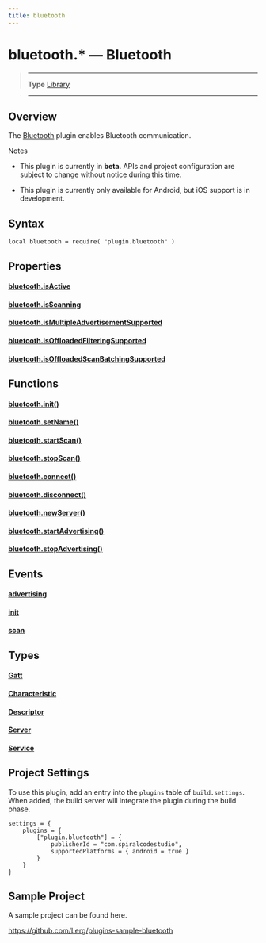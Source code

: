 ```yaml
---
title: bluetooth
---
```

# bluetooth.* &mdash; Bluetooth

> --------------------- ------------------------------------------------------------------------------------------
> __Type__              [Library](https://docs.coronalabs.com/api/type/library.html)



> --------------------- ------------------------------------------------------------------------------------------


## Overview

The [Bluetooth](https://marketplace.coronalabs.com/plugin/bluetooth) plugin enables Bluetooth communication.

<div class="guide-notebox">
<div class="notebox-title">Notes</div>

* This plugin is currently in __beta__. APIs and project configuration are subject to change without notice during this time.

* This plugin is currently only available for Android, but iOS support is in development.

</div>


## Syntax

	local bluetooth = require( "plugin.bluetooth" )

## Properties

#### [bluetooth.isActive](/plugin/bluetooth/isActive)

#### [bluetooth.isScanning](/plugin/bluetooth/isScanning)

#### [bluetooth.isMultipleAdvertisementSupported](/plugin/bluetooth/isMultipleAdvertisementSupported)

#### [bluetooth.isOffloadedFilteringSupported](/plugin/bluetooth/isOffloadedFilteringSupported)

#### [bluetooth.isOffloadedScanBatchingSupported](/plugin/bluetooth/isOffloadedScanBatchingSupported)

## Functions

#### [bluetooth.init()](/plugin/bluetooth/init)

#### [bluetooth.setName()](/plugin/bluetooth/setName)

#### [bluetooth.startScan()](/plugin/bluetooth/startScan)

#### [bluetooth.stopScan()](/plugin/bluetooth/stopScan)

#### [bluetooth.connect()](/plugin/bluetooth/connect)

#### [bluetooth.disconnect()](/plugin/bluetooth/disconnect)

#### [bluetooth.newServer()](/plugin/bluetooth/newServer)

#### [bluetooth.startAdvertising()](/plugin/bluetooth/startAdvertising)

#### [bluetooth.stopAdvertising()](/plugin/bluetooth/stopAdvertising)

## Events

#### [advertising](/plugin/bluetooth/event/advertising/)

#### [init](/plugin/bluetooth/event/init/)

#### [scan](/plugin/bluetooth/event/scan/)

## Types

#### [Gatt](/plugin/bluetooth/type/Gatt/)

#### [Characteristic](/plugin/bluetooth/type/Characteristic/)

#### [Descriptor](/plugin/bluetooth/type/Descriptor/)

#### [Server](/plugin/bluetooth/type/Server/)

#### [Service](/plugin/bluetooth/type/Service/)

<a id="settings"></a>

## Project Settings

To use this plugin, add an entry into the `plugins` table of `build.settings`. When added, the build server will integrate the plugin during the build phase.

	settings = {
		plugins = {
			["plugin.bluetooth"] = {
				publisherId = "com.spiralcodestudio",
				supportedPlatforms = { android = true }
			}
		}
	}

## Sample Project

A sample project can be found here.

https://github.com/Lerg/plugins-sample-bluetooth